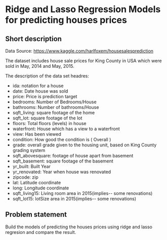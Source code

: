 # Ridge and Lasso Regression Models for predicting houses prices

## Short description

Data Source: https://www.kaggle.com/harlfoxem/housesalesprediction

The dataset includes house sale prices for King County in USA which were sold in May, 2014 and May, 2015.

The description of the data set headres:

* ida: notation for a house
* date: Date house was sold
* price: Price is prediction target
* bedrooms: Number of Bedrooms/House
* bathrooms: Number of bathrooms/House
* sqft_living: square footage of the home
* sqft_lot: square footage of the lot
* floors: Total floors (levels) in house
* waterfront: House which has a view to a waterfront
* view: Has been viewed
* condition: How good the condition is ( Overall )
* grade: overall grade given to the housing unit, based on King County grading system
* sqft_abovesquare: footage of house apart from basement
* sqft_basement: square footage of the basement
* yr_built: Built Year
* yr_renovated: Year when house was renovated
* zipcode: zip
* lat: Latitude coordinate
* long: Longitude coordinate
* sqft_living15: Living room area in 2015(implies-- some renovations)
* sqft_lot15: lotSize area in 2015(implies-- some renovations)

## Problem statement

Build the models of predicting the houses prices using ridge and lasso regresion and compare the result.
